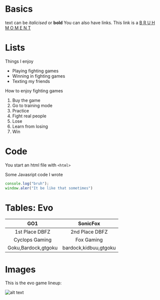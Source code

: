 # Basics
text can be *italicised* or **bold**
You can also have links. This link is a [B R U H  M O M E N T](https://i.ytimg.com/vi/ZF57zsOWdB0/maxresdefault.jpg)

# Lists
Things I enjoy
  * Playing fighting games
  * Winning in fighting games
  * Texting my friends
 
 How to enjoy fighting games
  1. Buy the game
  2. Go to training mode
  3. Practice
  4. Fight real people
  5. Lose
  6. Learn from losing
  7. Win
 
# Code

You start an html file with `<html>`

Some Javasript code I wrote

```javascript
console.log("bruh");
window.aler("It be like that sometimes")
```
# Tables: Evo

| GO1                 | SonicFox      | 
|:-------------------:|:-------------:| 
| 1st Place DBFZ      | 2nd Place DBFZ|
| Cyclops Gaming      | Fox Gaming    | 
| Goku,Bardock,gtgoku | bardock,kidbuu,gtgoku| 

# Images

This is the evo game lineup:

![alt text](http://i1.wp.com/shoryuken.com/wp-content/uploads/2019/02/evo-2019-main-stage-games-crop.jpg?fit=750%2C400&resize=750%2C400")
